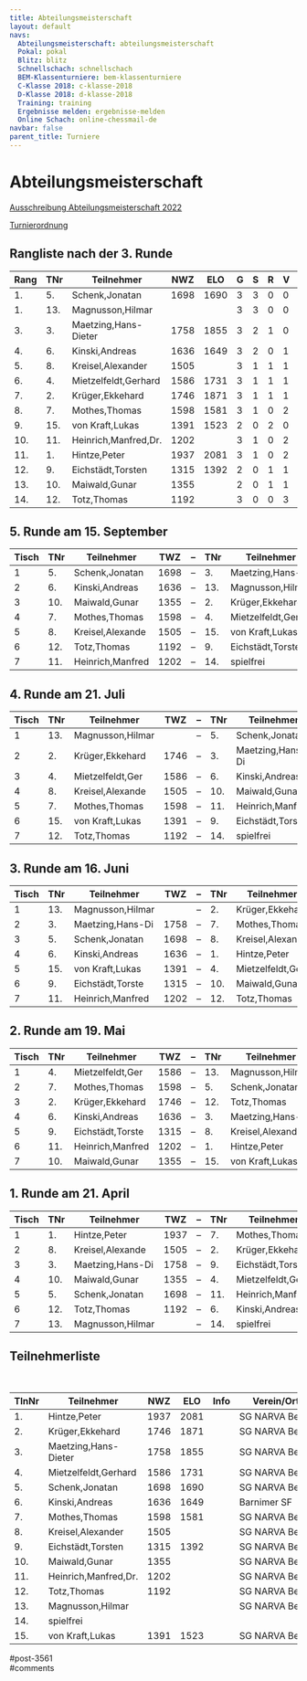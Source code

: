 ```yaml
---
title: Abteilungsmeisterschaft 
layout: default
navs:
  Abteilungsmeisterschaft: abteilungsmeisterschaft
  Pokal: pokal
  Blitz: blitz
  Schnellschach: schnellschach
  BEM-Klassenturniere: bem-klassenturniere
  C-Klasse 2018: c-klasse-2018
  D-Klasse 2018: d-klasse-2018
  Training: training
  Ergebnisse melden: ergebnisse-melden
  Online Schach: online-chessmail-de
navbar: false
parent_title: Turniere
---
```

<div class="post-3561 page type-page status-publish hentry" id="post-3561">
<h1 class="entry-title">Abteilungsmeisterschaft</h1>
<div class="entry-content">
<p><a href="http://www.narva-schach.de/wordpress/wp-content/uploads/2022/03/Abteilungsmeisterschaft-2022.pdf">Ausschreibung Abteilungsmeisterschaft 2022</a></p>
<p><a href="http://www.narva-schach.de/wordpress/wp-content/uploads/2020/01/Turnierordnung.pdf">Turnierordnung</a></p>
<h2>Rangliste nach der 3. Runde</h2>
<table class="clean swiss footable">
<thead>
<tr>
<th>Rang</th>
<th>TNr</th>
<th>Teilnehmer</th>
<th>NWZ</th>
<th>ELO</th>
<th>G</th>
<th>S</th>
<th>R</th>
<th>V</th>
<th>Punk</th>
<th>Buchh</th>
<th>SoBerg</th>
</tr>
</thead>
<tbody>
<tr>
<td>1.</td>
<td>5.</td>
<td>Schenk,Jonatan</td>
<td>1698</td>
<td>1690</td>
<td>3</td>
<td>3</td>
<td>0</td>
<td>0</td>
<td>3.0</td>
<td>4.0</td>
<td>4.00</td>
</tr>
<tr>
<td>1.</td>
<td>13.</td>
<td>Magnusson,Hilmar</td>
<td></td>
<td></td>
<td>3</td>
<td>3</td>
<td>0</td>
<td>0</td>
<td>3.0</td>
<td>4.0</td>
<td>4.00</td>
</tr>
<tr>
<td>3.</td>
<td>3.</td>
<td>Maetzing,Hans-Dieter</td>
<td>1758</td>
<td>1855</td>
<td>3</td>
<td>2</td>
<td>1</td>
<td>0</td>
<td>2.5</td>
<td>3.5</td>
<td>3.00</td>
</tr>
<tr>
<td>4.</td>
<td>6.</td>
<td>Kinski,Andreas</td>
<td>1636</td>
<td>1649</td>
<td>3</td>
<td>2</td>
<td>0</td>
<td>1</td>
<td>2.0</td>
<td>3.5</td>
<td>1.00</td>
</tr>
<tr>
<td>5.</td>
<td>8.</td>
<td>Kreisel,Alexander</td>
<td>1505</td>
<td></td>
<td>3</td>
<td>1</td>
<td>1</td>
<td>1</td>
<td>1.5</td>
<td>5.5</td>
<td>1.75</td>
</tr>
<tr>
<td>6.</td>
<td>4.</td>
<td>Mietzelfeldt,Gerhard</td>
<td>1586</td>
<td>1731</td>
<td>3</td>
<td>1</td>
<td>1</td>
<td>1</td>
<td>1.5</td>
<td>5.0</td>
<td>1.75</td>
</tr>
<tr>
<td>7.</td>
<td>2.</td>
<td>Krüger,Ekkehard</td>
<td>1746</td>
<td>1871</td>
<td>3</td>
<td>1</td>
<td>1</td>
<td>1</td>
<td>1.5</td>
<td>4.0</td>
<td>0.75</td>
</tr>
<tr>
<td>8.</td>
<td>7.</td>
<td>Mothes,Thomas</td>
<td>1598</td>
<td>1581</td>
<td>3</td>
<td>1</td>
<td>0</td>
<td>2</td>
<td>1.0</td>
<td>6.5</td>
<td>1.00</td>
</tr>
<tr>
<td>9.</td>
<td>15.</td>
<td>von Kraft,Lukas</td>
<td>1391</td>
<td>1523</td>
<td>2</td>
<td>0</td>
<td>2</td>
<td>0</td>
<td>1.0</td>
<td>4.5</td>
<td>1.25</td>
</tr>
<tr>
<td>10.</td>
<td>11.</td>
<td>Heinrich,Manfred,Dr.</td>
<td>1202</td>
<td></td>
<td>3</td>
<td>1</td>
<td>0</td>
<td>2</td>
<td>1.0</td>
<td>4.5</td>
<td>0.00</td>
</tr>
<tr>
<td>11.</td>
<td>1.</td>
<td>Hintze,Peter</td>
<td>1937</td>
<td>2081</td>
<td>3</td>
<td>1</td>
<td>0</td>
<td>2</td>
<td>1.0</td>
<td>3.5</td>
<td>0.50</td>
</tr>
<tr>
<td>12.</td>
<td>9.</td>
<td>Eichstädt,Torsten</td>
<td>1315</td>
<td>1392</td>
<td>2</td>
<td>0</td>
<td>1</td>
<td>1</td>
<td>0.5</td>
<td>5.5</td>
<td>1.25</td>
</tr>
<tr>
<td>13.</td>
<td>10.</td>
<td>Maiwald,Gunar</td>
<td>1355</td>
<td></td>
<td>2</td>
<td>0</td>
<td>1</td>
<td>1</td>
<td>0.5</td>
<td>4.5</td>
<td>0.75</td>
</tr>
<tr>
<td>14.</td>
<td>12.</td>
<td>Totz,Thomas</td>
<td>1192</td>
<td></td>
<td>3</td>
<td>0</td>
<td>0</td>
<td>3</td>
<td>0.0</td>
<td>4.5</td>
<td>0.00</td>
</tr>
</tbody>
</table>
<h2>5. Runde am 15. September</h2>
<table class="clean swiss">
<thead>
<tr>
<th>Tisch</th>
<th>TNr</th>
<th>Teilnehmer</th>
<th>TWZ</th>
<th>–</th>
<th>TNr</th>
<th>Teilnehmer</th>
<th>TWZ</th>
<th>Ergebnis</th>
</tr>
</thead>
<tbody>
<tr>
<td>1</td>
<td>5.</td>
<td>Schenk,Jonatan</td>
<td>1698</td>
<td>–</td>
<td>3.</td>
<td>Maetzing,Hans-Di</td>
<td>1758</td>
<td> –</td>
</tr>
<tr>
<td>2</td>
<td>6.</td>
<td>Kinski,Andreas</td>
<td>1636</td>
<td>–</td>
<td>13.</td>
<td>Magnusson,Hilmar</td>
<td></td>
<td> –</td>
</tr>
<tr>
<td>3</td>
<td>10.</td>
<td>Maiwald,Gunar</td>
<td>1355</td>
<td>–</td>
<td>2.</td>
<td>Krüger,Ekkehard</td>
<td>1746</td>
<td> –</td>
</tr>
<tr>
<td>4</td>
<td>7.</td>
<td>Mothes,Thomas</td>
<td>1598</td>
<td>–</td>
<td>4.</td>
<td>Mietzelfeldt,Ger</td>
<td>1586</td>
<td> –</td>
</tr>
<tr>
<td>5</td>
<td>8.</td>
<td>Kreisel,Alexande</td>
<td>1505</td>
<td>–</td>
<td>15.</td>
<td>von Kraft,Lukas</td>
<td>1391</td>
<td> –</td>
</tr>
<tr>
<td>6</td>
<td>12.</td>
<td>Totz,Thomas</td>
<td>1192</td>
<td>–</td>
<td>9.</td>
<td>Eichstädt,Torste</td>
<td>1315</td>
<td> –</td>
</tr>
<tr>
<td>7</td>
<td>11.</td>
<td>Heinrich,Manfred</td>
<td>1202</td>
<td>–</td>
<td>14.</td>
<td>spielfrei</td>
<td></td>
<td>+ – –</td>
</tr>
</tbody>
</table>
<h2>4. Runde am 21. Juli</h2>
<table class="clean swiss">
<thead>
<tr>
<th>Tisch</th>
<th>TNr</th>
<th>Teilnehmer</th>
<th>TWZ</th>
<th>–</th>
<th>TNr</th>
<th>Teilnehmer</th>
<th>TWZ</th>
<th>Ergebnis</th>
</tr>
</thead>
<tbody>
<tr>
<td>1</td>
<td>13.</td>
<td>Magnusson,Hilmar</td>
<td></td>
<td>–</td>
<td>5.</td>
<td>Schenk,Jonatan</td>
<td>1698</td>
<td>0 – 1</td>
</tr>
<tr>
<td>2</td>
<td>2.</td>
<td>Krüger,Ekkehard</td>
<td>1746</td>
<td>–</td>
<td>3.</td>
<td>Maetzing,Hans-Di</td>
<td>1758</td>
<td>½ – ½</td>
</tr>
<tr>
<td>3</td>
<td>4.</td>
<td>Mietzelfeldt,Ger</td>
<td>1586</td>
<td>–</td>
<td>6.</td>
<td>Kinski,Andreas</td>
<td>1636</td>
<td> –</td>
</tr>
<tr>
<td>4</td>
<td>8.</td>
<td>Kreisel,Alexande</td>
<td>1505</td>
<td>–</td>
<td>10.</td>
<td>Maiwald,Gunar</td>
<td>1355</td>
<td> –</td>
</tr>
<tr>
<td>5</td>
<td>7.</td>
<td>Mothes,Thomas</td>
<td>1598</td>
<td>–</td>
<td>11.</td>
<td>Heinrich,Manfred</td>
<td>1202</td>
<td>1 – 0</td>
</tr>
<tr>
<td>6</td>
<td>15.</td>
<td>von Kraft,Lukas</td>
<td>1391</td>
<td>–</td>
<td>9.</td>
<td>Eichstädt,Torste</td>
<td>1315</td>
<td> –</td>
</tr>
<tr>
<td>7</td>
<td>12.</td>
<td>Totz,Thomas</td>
<td>1192</td>
<td>–</td>
<td>14.</td>
<td>spielfrei</td>
<td></td>
<td>+ – –</td>
</tr>
</tbody>
</table>
<h2>3. Runde am 16. Juni</h2>
<table class="clean swiss">
<thead>
<tr>
<th>Tisch</th>
<th>TNr</th>
<th>Teilnehmer</th>
<th>TWZ</th>
<th>–</th>
<th>TNr</th>
<th>Teilnehmer</th>
<th>TWZ</th>
<th>Ergebnis</th>
</tr>
</thead>
<tbody>
<tr>
<td>1</td>
<td>13.</td>
<td>Magnusson,Hilmar</td>
<td></td>
<td>–</td>
<td>2.</td>
<td>Krüger,Ekkehard</td>
<td>1746</td>
<td>1 – 0</td>
</tr>
<tr>
<td>2</td>
<td>3.</td>
<td>Maetzing,Hans-Di</td>
<td>1758</td>
<td>–</td>
<td>7.</td>
<td>Mothes,Thomas</td>
<td>1598</td>
<td>1 – 0</td>
</tr>
<tr>
<td>3</td>
<td>5.</td>
<td>Schenk,Jonatan</td>
<td>1698</td>
<td>–</td>
<td>8.</td>
<td>Kreisel,Alexande</td>
<td>1505</td>
<td>1 – 0</td>
</tr>
<tr>
<td>4</td>
<td>6.</td>
<td>Kinski,Andreas</td>
<td>1636</td>
<td>–</td>
<td>1.</td>
<td>Hintze,Peter</td>
<td>1937</td>
<td>+ – –</td>
</tr>
<tr>
<td>5</td>
<td>15.</td>
<td>von Kraft,Lukas</td>
<td>1391</td>
<td>–</td>
<td>4.</td>
<td>Mietzelfeldt,Ger</td>
<td>1586</td>
<td>½ – ½</td>
</tr>
<tr>
<td>6</td>
<td>9.</td>
<td>Eichstädt,Torste</td>
<td>1315</td>
<td>–</td>
<td>10.</td>
<td>Maiwald,Gunar</td>
<td>1355</td>
<td>0 – 1</td>
</tr>
<tr>
<td>7</td>
<td>11.</td>
<td>Heinrich,Manfred</td>
<td>1202</td>
<td>–</td>
<td>12.</td>
<td>Totz,Thomas</td>
<td>1192</td>
<td>1 – 0</td>
</tr>
</tbody>
</table>
<h2>2. Runde am 19. Mai</h2>
<table class="clean swiss">
<thead>
<tr>
<th>Tisch</th>
<th>TNr</th>
<th>Teilnehmer</th>
<th>TWZ</th>
<th>–</th>
<th>TNr</th>
<th>Teilnehmer</th>
<th>TWZ</th>
<th>Ergebnis</th>
</tr>
</thead>
<tbody>
<tr>
<td>1</td>
<td>4.</td>
<td>Mietzelfeldt,Ger</td>
<td>1586</td>
<td>–</td>
<td>13.</td>
<td>Magnusson,Hilmar</td>
<td></td>
<td>0 – 1</td>
</tr>
<tr>
<td>2</td>
<td>7.</td>
<td>Mothes,Thomas</td>
<td>1598</td>
<td>–</td>
<td>5.</td>
<td>Schenk,Jonatan</td>
<td>1698</td>
<td>0 – 1</td>
</tr>
<tr>
<td>3</td>
<td>2.</td>
<td>Krüger,Ekkehard</td>
<td>1746</td>
<td>–</td>
<td>12.</td>
<td>Totz,Thomas</td>
<td>1192</td>
<td>1 – 0</td>
</tr>
<tr>
<td>4</td>
<td>6.</td>
<td>Kinski,Andreas</td>
<td>1636</td>
<td>–</td>
<td>3.</td>
<td>Maetzing,Hans-Di</td>
<td>1758</td>
<td>0 – 1</td>
</tr>
<tr>
<td>5</td>
<td>9.</td>
<td>Eichstädt,Torste</td>
<td>1315</td>
<td>–</td>
<td>8.</td>
<td>Kreisel,Alexande</td>
<td>1505</td>
<td>0 – 1</td>
</tr>
<tr>
<td>6</td>
<td>11.</td>
<td>Heinrich,Manfred</td>
<td>1202</td>
<td>–</td>
<td>1.</td>
<td>Hintze,Peter</td>
<td>1937</td>
<td>– – +</td>
</tr>
<tr>
<td>7</td>
<td>10.</td>
<td>Maiwald,Gunar</td>
<td>1355</td>
<td>–</td>
<td>15.</td>
<td>von Kraft,Lukas</td>
<td>1391</td>
<td>½ – ½</td>
</tr>
</tbody>
</table>
<h2>1. Runde am 21. April</h2>
<table class="clean swiss">
<thead>
<tr>
<th>Tisch</th>
<th>TNr</th>
<th>Teilnehmer</th>
<th>TWZ</th>
<th>–</th>
<th>TNr</th>
<th>Teilnehmer</th>
<th>TWZ</th>
<th>Ergebnis</th>
</tr>
</thead>
<tbody>
<tr>
<td>1</td>
<td>1.</td>
<td>Hintze,Peter</td>
<td>1937</td>
<td>–</td>
<td>7.</td>
<td>Mothes,Thomas</td>
<td>1598</td>
<td>0 – 1</td>
</tr>
<tr>
<td>2</td>
<td>8.</td>
<td>Kreisel,Alexande</td>
<td>1505</td>
<td>–</td>
<td>2.</td>
<td>Krüger,Ekkehard</td>
<td>1746</td>
<td>½ – ½</td>
</tr>
<tr>
<td>3</td>
<td>3.</td>
<td>Maetzing,Hans-Di</td>
<td>1758</td>
<td>–</td>
<td>9.</td>
<td>Eichstädt,Torste</td>
<td>1315</td>
<td>½ – ½</td>
</tr>
<tr>
<td>4</td>
<td>10.</td>
<td>Maiwald,Gunar</td>
<td>1355</td>
<td>–</td>
<td>4.</td>
<td>Mietzelfeldt,Ger</td>
<td>1586</td>
<td>0 – 1</td>
</tr>
<tr>
<td>5</td>
<td>5.</td>
<td>Schenk,Jonatan</td>
<td>1698</td>
<td>–</td>
<td>11.</td>
<td>Heinrich,Manfred</td>
<td>1202</td>
<td>1 – 0</td>
</tr>
<tr>
<td>6</td>
<td>12.</td>
<td>Totz,Thomas</td>
<td>1192</td>
<td>–</td>
<td>6.</td>
<td>Kinski,Andreas</td>
<td>1636</td>
<td>0 – 1</td>
</tr>
<tr>
<td>7</td>
<td>13.</td>
<td>Magnusson,Hilmar</td>
<td></td>
<td>–</td>
<td>14.</td>
<td>spielfrei</td>
<td></td>
<td>+ – –</td>
</tr>
</tbody>
</table>
<h2>Teilnehmerliste</h2>
<p> </p>
<table class="clean swiss footable">
<thead>
<tr>
<th>TlnNr</th>
<th>Teilnehmer</th>
<th>NWZ</th>
<th>ELO</th>
<th>Info</th>
<th>Verein/Ort</th>
<th>Land</th>
<th>Geburt</th>
</tr>
</thead>
<tbody>
<tr>
<td>1.</td>
<td>Hintze,Peter</td>
<td>1937</td>
<td>2081</td>
<td></td>
<td>SG NARVA Berlin</td>
<td>GER</td>
<td>1960</td>
</tr>
<tr>
<td>2.</td>
<td>Krüger,Ekkehard</td>
<td>1746</td>
<td>1871</td>
<td></td>
<td>SG NARVA Berlin</td>
<td>GER</td>
<td>1957</td>
</tr>
<tr>
<td>3.</td>
<td>Maetzing,Hans-Dieter</td>
<td>1758</td>
<td>1855</td>
<td></td>
<td>SG NARVA Berlin</td>
<td>GER</td>
<td>1948</td>
</tr>
<tr>
<td>4.</td>
<td>Mietzelfeldt,Gerhard</td>
<td>1586</td>
<td>1731</td>
<td></td>
<td>SG NARVA Berlin</td>
<td>GER</td>
<td>1937</td>
</tr>
<tr>
<td>5.</td>
<td>Schenk,Jonatan</td>
<td>1698</td>
<td>1690</td>
<td></td>
<td>SG NARVA Berlin</td>
<td>GER</td>
<td>1986</td>
</tr>
<tr>
<td>6.</td>
<td>Kinski,Andreas</td>
<td>1636</td>
<td>1649</td>
<td></td>
<td>Barnimer SF</td>
<td>GER</td>
<td>1983</td>
</tr>
<tr>
<td>7.</td>
<td>Mothes,Thomas</td>
<td>1598</td>
<td>1581</td>
<td></td>
<td>SG NARVA Berlin</td>
<td>GER</td>
<td>1978</td>
</tr>
<tr>
<td>8.</td>
<td>Kreisel,Alexander</td>
<td>1505</td>
<td></td>
<td></td>
<td>SG NARVA Berlin</td>
<td>GER</td>
<td>1972</td>
</tr>
<tr>
<td>9.</td>
<td>Eichstädt,Torsten</td>
<td>1315</td>
<td>1392</td>
<td></td>
<td>SG NARVA Berlin</td>
<td>GER</td>
<td>1966</td>
</tr>
<tr>
<td>10.</td>
<td>Maiwald,Gunar</td>
<td>1355</td>
<td></td>
<td></td>
<td>SG NARVA Berlin</td>
<td>–</td>
<td>1977</td>
</tr>
<tr>
<td>11.</td>
<td>Heinrich,Manfred,Dr.</td>
<td>1202</td>
<td></td>
<td></td>
<td>SG NARVA Berlin</td>
<td>–</td>
<td>1956</td>
</tr>
<tr>
<td>12.</td>
<td>Totz,Thomas</td>
<td>1192</td>
<td></td>
<td></td>
<td>SG NARVA Berlin</td>
<td>GER</td>
<td>1958</td>
</tr>
<tr>
<td>13.</td>
<td>Magnusson,Hilmar</td>
<td></td>
<td></td>
<td></td>
<td>SG NARVA Berlin</td>
<td>–</td>
<td>1988</td>
</tr>
<tr>
<td>14.</td>
<td>spielfrei</td>
<td></td>
<td></td>
<td></td>
<td></td>
<td></td>
<td></td>
</tr>
<tr>
<td>15.</td>
<td>von Kraft,Lukas</td>
<td>1391</td>
<td>1523</td>
<td></td>
<td>SG NARVA Berlin</td>
<td>GER</td>
<td>1978</td>
</tr>
</tbody>
</table>
</div><!-- .entry-content -->
</div> #post-3561 
<div id="comments">
</div> #comments 
